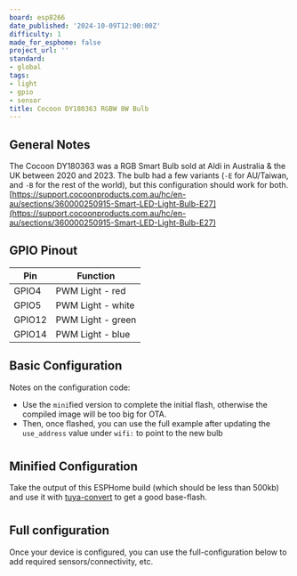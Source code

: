 ```yaml
---
board: esp8266
date_published: '2024-10-09T12:00:00Z'
difficulty: 1
made_for_esphome: false
project_url: ''
standard:
- global
tags:
- light
- gpio
- sensor
title: Cocoon DY180363 RGBW 8W Bulb
---
```


## General Notes

The Cocoon DY180363 was a RGB Smart Bulb sold at Aldi in Australia & the UK between 2020 and 2023.
The bulb had a few variants (`-E` for AU/Taiwan, and `-B` for the rest of the world), but this configuration should work for both.
[https://support.cocoonproducts.com.au/hc/en-au/sections/360000250915-Smart-LED-Light-Bulb-E27](https://support.cocoonproducts.com.au/hc/en-au/sections/360000250915-Smart-LED-Light-Bulb-E27)

## GPIO Pinout

| Pin     | Function                           |
|---------|------------------------------------|
| GPIO4   | PWM Light - red                    |
| GPIO5   | PWM Light - white                  |
| GPIO12  | PWM Light - green                  |
| GPIO14  | PWM Light - blue                   |

## Basic Configuration

Notes on the configuration code:
- Use the `mini`fied version to complete the initial flash, otherwise the compiled image will be too big for OTA.
- Then, once flashed, you can use the full example after updating the `use_address` value under `wifi:` to point to the new bulb  
#

## Minified Configuration

Take the output of this ESPHome build (which should be less than 500kb) and use it with [tuya-convert](https://github.com/ct-Open-Source/tuya-convert) to get a good base-flash.
#

## Full configuration

Once your device is configured, you can use the full-configuration below to add required sensors/connectivity, etc.